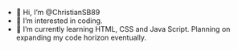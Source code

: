 - 👋 Hi, I’m @ChristianSB89
- 👀 I’m interested in coding.
- 🌱 I’m currently learning HTML, CSS and Java Script. Planning on expanding my code horizon eventually.

<!---
ChristianSB89/ChristianSB89 is a ✨ special ✨ repository because its `README.md` (this file) appears on your GitHub profile.
You can click the Preview link to take a look at your changes.
--->
